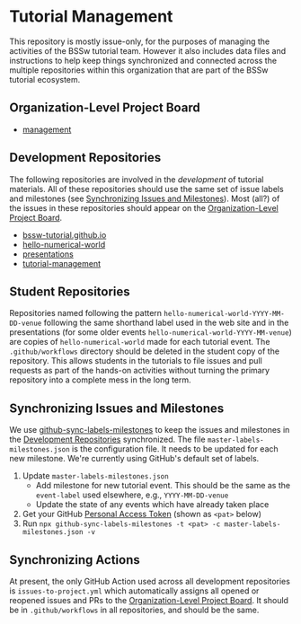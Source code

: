 # Tutorial Management

This repository is mostly issue-only, for the purposes of managing the activities of the BSSw tutorial team.  However it also includes data files and instructions to help keep things synchronized and connected across the multiple repositories within this organization that are part of the BSSw tutorial ecosystem.

## Organization-Level Project Board

* [management](https://github.com/orgs/bssw-tutorial/projects/1)

## Development Repositories

The following repositories are involved in the *development* of tutorial materials.  All of these repositories should use the same set of issue labels and milestones (see [Synchronizing Issues and Milestones](#synchronizing-issues-and-milestones)).  Most (all?) of the issues in these repositories should appear on the [Organization-Level Project Board](#organization-level-project-board).

* [bssw-tutorial.github.io](https://github.com/bssw-tutorial/bssw-tutorial.github.io)
* [hello-numerical-world](https://github.com/bssw-tutorial/hello-numerical-world)
* [presentations](https://github.com/bssw-tutorial/presentations)
* [tutorial-management](https://github.com/bssw-tutorial/tutorial-management)

## Student Repositories

Repositories named following the pattern `hello-numerical-world-YYYY-MM-DD-venue` following the same shorthand label used in the web site and in the presentations (for some older events `hello-numerical-world-YYYY-MM-venue`) are copies of `hello-numerical-world` made for each tutorial event.  The `.github/workflows` directory should be deleted in the student copy of the repository. This allows students in the tutorials to file issues and pull requests as part of the hands-on activities without turning the primary repository into a complete mess in the long term.

## Synchronizing Issues and Milestones

We use [github-sync-labels-milestones](https://www.npmjs.com/package/github-sync-labels-milestones) to keep the issues and milestones in the [Development Repositories](#development-repositories) synchronized. The file `master-labels-milestones.json` is the configuration file.  It needs to be updated for each new milestone.  We're currently using GitHub's default set of labels.

1. Update `master-labels-milestones.json`
    - Add milestone for new tutorial event.  This should be the same as the `event-label` used elsewhere, e.g., `YYYY-MM-DD-venue`
    - Update the state of any events which have already taken place
2. Get your GitHub [Personal Access Token](https://docs.github.com/en/github/authenticating-to-github/keeping-your-account-and-data-secure/creating-a-personal-access-token) (shown as `<pat>` below)
3. Run `npx github-sync-labels-milestones -t <pat> -c master-labels-milestones.json -v`

## Synchronizing Actions

At present, the only GitHub Action used across all development repositories is `issues-to-project.yml` which automatically assigns all opened or reopened issues and PRs to the [Organization-Level Project Board](#organization-level-project-board).  It should be in `.github/workflows` in all repositories, and should be the same.
